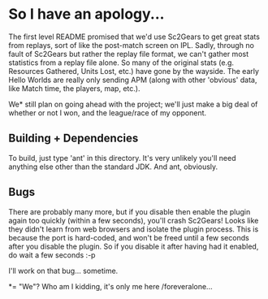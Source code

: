 So I have an apology...
=======================

The first level README promised that we'd use Sc2Gears to get great stats from
replays, sort of like the post-match screen on IPL. Sadly, through no fault of
Sc2Gears but rather the replay file format, we can't gather most statistics from
a replay file alone. So many of the original stats (e.g. Resources Gathered,
Units Lost, etc.) have gone by the wayside.  The early Hello Worlds are really
only sending APM (along with other 'obvious' data, like Match time, the players,
map, etc.).

We\* still plan on going ahead with the project; we'll just make a big deal of
whether or not I won, and the league/race of my opponent.

Building + Dependencies
-----------------------
To build, just type 'ant' in this directory. It's very unlikely you'll need
anything else other than the standard JDK. And ant, obviously.

Bugs
----
There are probably many more, but if you disable then enable the plugin again
too quickly (within a few seconds), you'll crash Sc2Gears! Looks like they
didn't learn from web browsers and isolate the plugin process. This is because
the port is hard-coded, and won't be freed until a few seconds after you disable
the plugin. So if you disable it after having had it enabled, do wait a few
seconds :-p

I'll work on that bug... sometime.


\*= "We"? Who am I kidding, it's only me here /foreveralone...



